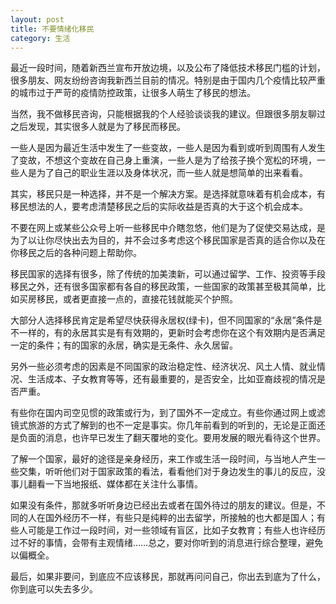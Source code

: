 ```yaml
---
layout: post
title: 不要情绪化移民
category: 生活
---
```


最近一段时间，随着新西兰宣布开放边境，以及公布了降低技术移民门槛的计划，很多朋友、网友纷纷咨询我新西兰目前的情况。特别是由于国内几个疫情比较严重的城市过于严苛的疫情防控政策，让很多人萌生了移民的想法。

当然，我不做移民咨询，只能根据我的个人经验谈谈我的建议。但跟很多朋友聊过之后发现，其实很多人就是为了移民而移民。

一些人是因为最近生活中发生了一些变故，一些人是因为看到或听到周围有人发生了变故，不想这个变故在自己身上重演，一些人是为了给孩子换个宽松的环境，一些人是为了自己的职业生涯以及身体状况，而一些人就是想简单的出来看看。

其实，移民只是一种选择，并不是一个解决方案。是选择就意味着有机会成本，有移民想法的人，要考虑清楚移民之后的实际收益是否真的大于这个机会成本。

不要在网上或某些公众号上听一些移民中介瞎忽悠，他们是为了促使交易达成，是为了以让你尽快出去为目的，并不会过多考虑这个移民国家是否真的适合你以及在你移民之后的各种问题上帮助你。

移民国家的选择有很多，除了传统的加美澳新，可以通过留学、工作、投资等手段移民之外，还有很多国家都有各自的移民政策，一些国家的政策甚至极其简单，比如买房移民，或者更直接一点的，直接花钱就能买个护照。

大部分人选择移民肯定是希望尽快获得永居权(绿卡)，但不同国家的“永居”条件是不一样的，有的永居其实是有有效期的，更新时会考虑你在这个有效期内是否满足一定的条件；有的国家的永居，确实是无条件、永久居留。

另外一些必须考虑的因素是不同国家的政治稳定性、经济状况、风土人情、就业情况、生活成本、子女教育等等，还有最重要的，是否安全，比如亚裔歧视的情况是否严重。

有些你在国内司空见惯的政策或行为，到了国外不一定成立。有些你通过网上或滤镜式旅游的方式了解到的也不一定是事实。你几年前看到的听到的，无论是正面还是负面的消息，也许早已发生了翻天覆地的变化。要用发展的眼光看待这个世界。

了解一个国家，最好的途径是亲身经历，来工作或生活一段时间，与当地人产生一些交集，听听他们对于国家政策的看法，看看他们对于身边发生的事儿的反应，没事儿翻看一下当地报纸、媒体都在关注什么事情。

如果没有条件，那就多听听身边已经出去或者在国外待过的朋友的建议。但是，不同的人在国外经历不一样，有些只是纯粹的出去留学，所接触的也大都是国人；有些人可能是工作过一段时间，对一些领域有盲区，比如子女教育；有些人也许经历过不好的事情，会带有主观情绪……总之，要对你听到的消息进行综合整理，避免以偏概全。

最后，如果非要问，到底应不应该移民，那就再问问自己，你出去到底为了什么，你到底可以失去多少。